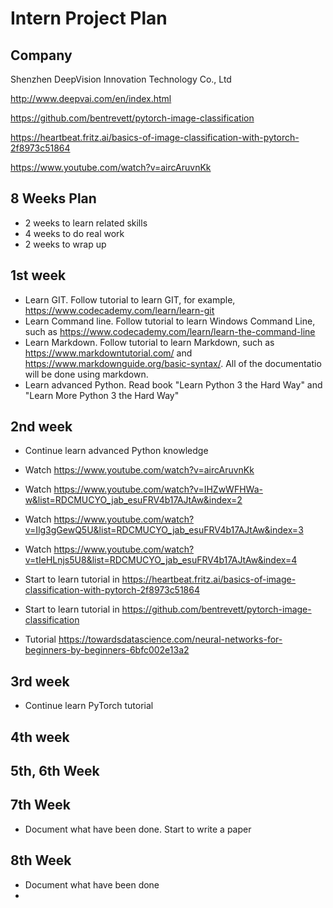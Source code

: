 # Intern Project Plan

## Company
Shenzhen DeepVision Innovation Technology Co., Ltd

http://www.deepvai.com/en/index.html


https://github.com/bentrevett/pytorch-image-classification

https://heartbeat.fritz.ai/basics-of-image-classification-with-pytorch-2f8973c51864

https://www.youtube.com/watch?v=aircAruvnKk
## 8 Weeks Plan
* 2 weeks to learn related skills
* 4 weeks to do real work
* 2 weeks to wrap up

## 1st week
* Learn GIT. Follow tutorial to learn GIT, for example, https://www.codecademy.com/learn/learn-git
* Learn Command line. Follow tutorial to learn Windows Command Line, such as https://www.codecademy.com/learn/learn-the-command-line
* Learn Markdown. Follow tutorial to learn Markdown, such as https://www.markdowntutorial.com/ and https://www.markdownguide.org/basic-syntax/. All of the documentatio will be done using markdown.
* Learn advanced Python. Read book "Learn Python 3 the Hard Way" and "Learn More Python 3 the Hard Way"

## 2nd week
* Continue learn advanced Python knowledge
* Watch https://www.youtube.com/watch?v=aircAruvnKk
* Watch https://www.youtube.com/watch?v=IHZwWFHWa-w&list=RDCMUCYO_jab_esuFRV4b17AJtAw&index=2
* Watch https://www.youtube.com/watch?v=Ilg3gGewQ5U&list=RDCMUCYO_jab_esuFRV4b17AJtAw&index=3
* Watch https://www.youtube.com/watch?v=tIeHLnjs5U8&list=RDCMUCYO_jab_esuFRV4b17AJtAw&index=4
* Start to learn tutorial in https://heartbeat.fritz.ai/basics-of-image-classification-with-pytorch-2f8973c51864


* Start to learn tutorial in https://github.com/bentrevett/pytorch-image-classification
* Tutorial https://towardsdatascience.com/neural-networks-for-beginners-by-beginners-6bfc002e13a2

## 3rd week
* Continue learn PyTorch tutorial


## 4th week

## 5th, 6th Week

## 7th Week
* Document what have been done. Start to write a paper

## 8th Week
* Document what have been done
* 



